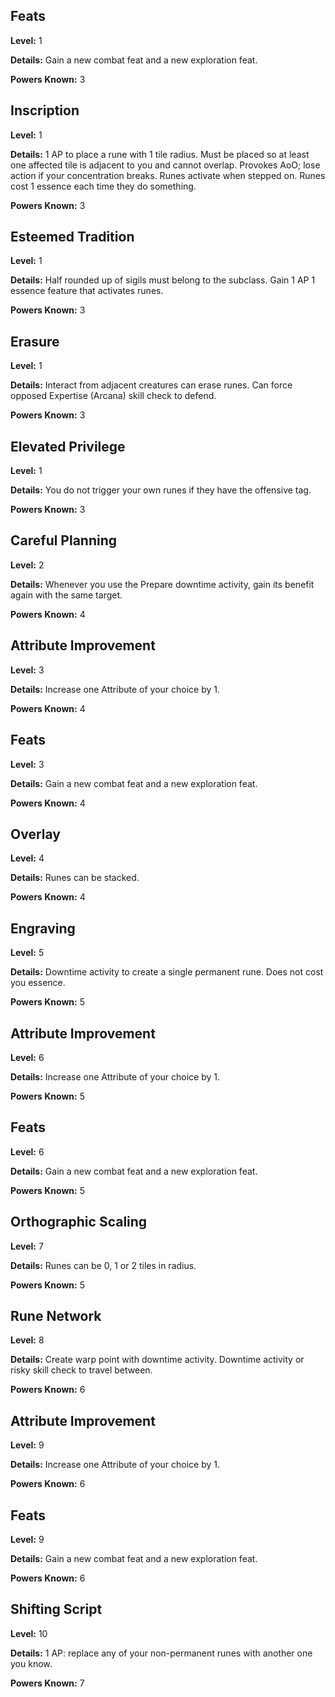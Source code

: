 ## Feats
**Level:** 1

**Details:** Gain a new combat feat and a new exploration feat.

**Powers Known:** 3

## Inscription
**Level:** 1

**Details:** 1 AP to place a rune with 1 tile radius. Must be placed so at least one affected tile is adjacent to you and cannot overlap. Provokes AoO; lose action if your concentration breaks. Runes activate when stepped on. Runes cost 1 essence each time they do something. 

**Powers Known:** 3

## Esteemed Tradition
**Level:** 1

**Details:** Half rounded up of sigils must belong to the subclass. Gain 1 AP 1 essence feature that activates runes.

**Powers Known:** 3

## Erasure
**Level:** 1

**Details:** Interact from adjacent creatures can erase runes. Can force opposed Expertise (Arcana) skill check to defend.

**Powers Known:** 3

## Elevated Privilege
**Level:** 1

**Details:** You do not trigger your own runes if they have the offensive tag.

**Powers Known:** 3

## Careful Planning
**Level:** 2

**Details:** Whenever you use the Prepare downtime activity, gain its benefit again with the same target. 

**Powers Known:** 4

## Attribute Improvement
**Level:** 3

**Details:** Increase one Attribute of your choice by 1.

**Powers Known:** 4

## Feats
**Level:** 3

**Details:** Gain a new combat feat and a new exploration feat.

**Powers Known:** 4

## Overlay
**Level:** 4

**Details:** Runes can be stacked.

**Powers Known:** 4

## Engraving
**Level:** 5

**Details:** Downtime activity to create a single permanent rune. Does not cost you essence.

**Powers Known:** 5

## Attribute Improvement
**Level:** 6

**Details:** Increase one Attribute of your choice by 1.

**Powers Known:** 5

## Feats
**Level:** 6

**Details:** Gain a new combat feat and a new exploration feat.

**Powers Known:** 5

## Orthographic Scaling
**Level:** 7

**Details:** Runes can be 0, 1 or 2 tiles in radius.

**Powers Known:** 5

## Rune Network
**Level:** 8

**Details:** Create warp point with downtime activity. Downtime activity or risky skill check to travel between.

**Powers Known:** 6

## Attribute Improvement
**Level:** 9

**Details:** Increase one Attribute of your choice by 1.

**Powers Known:** 6

## Feats
**Level:** 9

**Details:** Gain a new combat feat and a new exploration feat.

**Powers Known:** 6

## Shifting Script
**Level:** 10

**Details:** 1 AP: replace any of your non-permanent runes with another one you know.

**Powers Known:** 7


